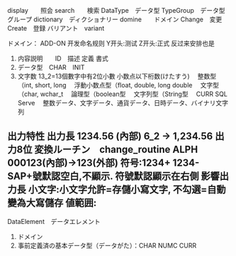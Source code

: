 display　　照会
search　　検索
DataType　データ型
TypeGroup　データ型グループ
dictionary　ディクショナリー
domine　　ドメイン
Change　変更
Create　登録
バリアント　variant


ドメイン：
ADD-ON 开发命名规则
Y开头:测试
Z开头:正式
反过来安排也是

1. 内容説明　　ID　描述
定義
書式
2. データ型　CHAR　INIT
3. 文字数 13_2=13個數字中有2位小數
小数点以下桁数(けたすう)
　整数型（int, short, long
　浮動小数点型（float, double, long double
　文字型（char, wchar_t
　論理型（boolean型
　文字列型（String型
　CURR
SQL Serve
　整数データ、文字データ、通貨データ、日時データ、バイナリ文字列

出力特性
出力長 1234.56 (內部) 6_2 → 1,234.56 出力8位
変換ルーチン　change_routine
ALPH　000123(內部)→123(外部)
符号:1234+ 1234- SAP+號默認空白,不顯示. 符號默認顯示在右側 影響出力長
小文字:小文字允許=存儲小寫文字, 不勾選=自動變為大寫儲存
値範囲:
-----------------------------------------------------------
DataElement　データエレメント
1. ドメイン
2. 事前定義済の基本データ型（データがた）：CHAR NUMC CURR


